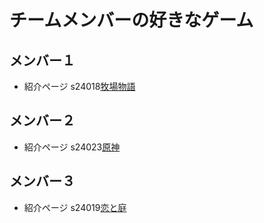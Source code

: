 
# チームメンバーの好きなゲーム

## メンバー１  
* 紹介ページ s24018[牧場物語](./s24018/s24018.md)

## メンバー２  
* 紹介ページ s24023[原神](./s24019/s24023.md)

## メンバー３  
* 紹介ページ s24019[恋と庭](s24023/s24023.md)

